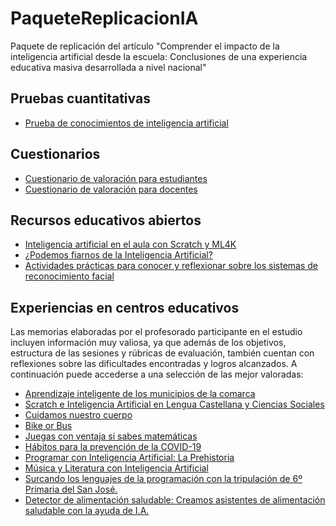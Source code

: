 # PaqueteReplicacionIA
Paquete de replicación del artículo "Comprender el impacto de la inteligencia artificial desde la escuela: Conclusiones de una experiencia educativa masiva desarrollada a nivel nacional"

## Pruebas cuantitativas
- [Prueba de conocimientos de inteligencia artificial](P-IA.md)

## Cuestionarios
- [Cuestionario de valoración para estudiantes](CuestionarioEstudiantes.md)
- [Cuestionario de valoración para docentes](CuestionarioDocentes.md)

## Recursos educativos abiertos
- [Inteligencia artificial en el aula con Scratch y ML4K](https://code.intef.es/prop_didacticas/inteligencia-artificial-en-el-aula-con-scratch-3-0/)
- [¿Podemos fiarnos de la Inteligencia Artificial?](https://code.intef.es/prop_didacticas/podemos-fiarnos-de-la-inteligencia-artificial/)
- [Actividades prácticas para conocer y reflexionar sobre los sistemas de reconocimiento facial](https://code.intef.es/prop_didacticas/actividades-practicas-para-conocer-y-reflexionar-sobre-los-sistemas-de-reconocimiento-facial-con-scratch-lab-face-sensing/)

## Experiencias en centros educativos
Las memorias elaboradas por el profesorado participante en el estudio incluyen información muy valiosa, ya que además de los objetivos, estructura de las sesiones y rúbricas de evaluación, también cuentan con reflexiones sobre las dificultades encontradas y logros alcanzados. A continuación puede accederse a una selección de las mejor valoradas:

- [Aprendizaje inteligente de los municipios de la comarca](https://code.intef.es/buenas_practicas_epc/aprendizaje-inteligente-de-los-municipios-de-la-comarca/)
- [Scratch e Inteligencia Artificial en Lengua Castellana y Ciencias Sociales](https://code.intef.es/buenas_practicas_epc/scratch-e-inteligencia-artificial-en-lengua-castellana-y-ciencias-sociales/)
- [Cuidamos nuestro cuerpo](https://code.intef.es/buenas_practicas_epc/cuidamos-nuestro-cuerpo/)
- [Bike or Bus](https://code.intef.es/buenas_practicas_epc/bike-or-bus/)
- [Juegas con ventaja si sabes matemáticas](https://code.intef.es/buenas_practicas_epc/juegas-con-ventaja-si-sabes-matematicas/)
- [Hábitos para la prevención de la COVID-19](https://code.intef.es/buenas_practicas_epc/habitos-para-la-prevencion-de-la-covid-19/)
- [Programar con Inteligencia Artificial: La Prehistoria](https://code.intef.es/buenas_practicas_epc/programar-con-inteligencia-artificial-la-prehistoria/)
- [Música y Literatura con Inteligencia Artificial](https://code.intef.es/buenas_practicas_epc/musica-y-literatura-con-inteligencia-artificial/)
- [Surcando los lenguajes de la programación con la tripulación de 6º Primaria del San José.](https://code.intef.es/buenas_practicas_epc/surcando-los-lenguajes-de-la-programacion-con-la-tripulacion-de-6o-primaria-del-san-jose/)
- [Detector de alimentación saludable: Creamos asistentes de alimentación saludable con la ayuda de I.A.](https://code.intef.es/buenas_practicas_epc/detector-de-alimentacion-saludable-creamos-asistentes-de-alimentacion-saludable-con-la-ayuda-de-i-a/)
